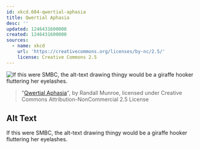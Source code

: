 ```yaml
---
id: xkcd.604-qwertial-aphasia
title: Qwertial Aphasia
desc: ''
updated: 1246431600000
created: 1246431600000
sources:
  - name: xkcd
    url: 'https://creativecommons.org/licenses/by-nc/2.5/'
    license: Creative Commons 2.5
---
```

![If this were SMBC, the alt-text drawing thingy would be a giraffe hooker fluttering her eyelashes.](https://imgs.xkcd.com/comics/qwertial_aphasia.png)
> "[Qwertial Aphasia](https://xkcd.com/604/)", by Randall Munroe, licensed under Creative Commons Attribution-NonCommercial 2.5 License

## Alt Text
If this were SMBC, the alt-text drawing thingy would be a giraffe hooker fluttering her eyelashes.
